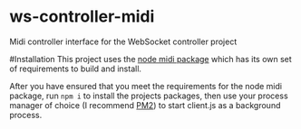 # ws-controller-midi
Midi controller interface for the WebSocket controller project


#Installation
This project uses the [node midi package](https://www.npmjs.com/package/midi) which has its own set of requirements to build and install.

After you have ensured that you meet the requirements for the node midi package, run `npm i` to install the projects packages, then use your process manager of choice (I recommend [PM2](https://www.npmjs.com/package/pm2)) to start client.js as a background process.
